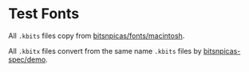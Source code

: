 # Test Fonts

All `.kbits` files copy from [bitsnpicas/fonts/macintosh](https://github.com/kreativekorp/bitsnpicas/tree/master/fonts/macintosh).

All `.kbitx` files convert from the same name `.kbits` files by [bitsnpicas-spec/demo](../../bitsnpicas-spec/demo).
